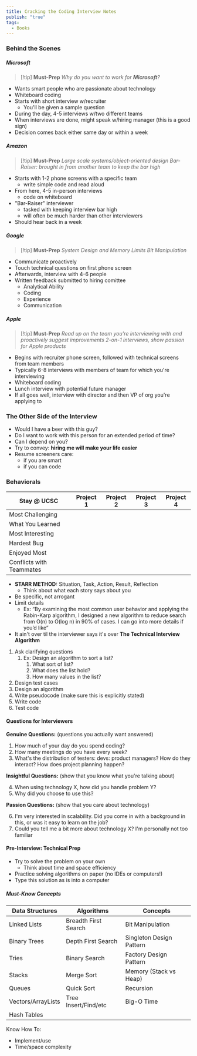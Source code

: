 ```yaml
---
title: Cracking the Coding Interview Notes
publish: "true"
tags:
  - Books
---
```

### Behind the Scenes
##### Microsoft
> [!tip] **Must-Prep**
> *Why do you want to work for **Microsoft**?*
- Wants smart people who are passionate about technology
- Whiteboard coding
- Starts with short interview w/recruiter 
	- You'll be given a sample question
- During the day, 4-5 interviews w/two different teams
- When interviews are done, might speak w/hiring manager (this is a good sign)
- Decision comes back either same day or within a week

##### Amazon
> [!tip] **Must-Prep**
> *Large scale systems/object-oriented design*
> *Bar-Raiser: brought in from another team to keep the bar high*
- Starts with 1-2 phone screens with a specific team
	- write simple code and read aloud
- From here, 4-5 in-person interviews
	- code on whiteboard
- "Bar-Raiser" interviewer
	- tasked with keeping interview bar high
	- will often be much harder than other interviewers
- Should hear back in a week

##### Google
> [!tip] **Must-Prep**
> *System Design and Memory Limits*
> *Bit Manipulation*
- Communicate proactively
- Touch technical questions on first phone screen
- Afterwards, interview with 4-6 people
- Written feedback submitted to hiring comittee
	- Analytical Ability
	- Coding
	- Experience
	- Communication
##### Apple
> [!tip] **Must-Prep**
> *Read up on the team you're interviewing with and proactively suggest improvements*
> *2-on-1 interviews, show passion for Apple products*
- Begins with recruiter phone screen, followed with technical screens from team members
- Typically 6-8 interviews with members of team for which you're interviewing
- Whiteboard coding
- Lunch interview with potential future manager
- If all goes well, interview with director and then VP of org you're applying to
### The Other Side of the Interview
- Would I have a beer with this guy?
- Do I want to work with this person for an extended period of time?
- Can I depend on you?
- Try to convey: **hiring me will make your life easier**
- Resume screeners care:
	- if you are smart
	- if you can code
### Behaviorals
| Stay @ UCSC              | Project 1 | Project 2 | Project 3 | Project 4 |
| ------------------------ | --------- | --------- | --------- | --------- |
| Most Challenging         |           |           |           |           |
| What You Learned         |           |           |           |           |
| Most Interesting         |           |           |           |           |
| Hardest Bug              |           |           |           |           |
| Enjoyed Most             |           |           |           |           |
| Conflicts with Teammates |           |           |           |           |
- **STARR METHOD:** Situation, Task, Action, Result, Reflection
	- Think about what each story says about you
- Be specific, not arrogant
- Limit details
	- Ex: “By examining the most common user behavior and applying the Rabin-Karp algorithm, I designed a new algorithm to reduce search from O(n) to O(log n) in 90% of cases. I can go into more details if you’d like”
- It ain't over til the interviewer says it's over
**The Technical Interview Algorithm**
1. Ask clarifying questions
	1. Ex: Design an algorithm to sort a list?
		1. What sort of list?
		2. What does the list hold? 
		3. How many values in the list?
2. Design test cases
3. Design an algorithm
4. Write pseudocode (make sure this is explicitly stated)
5. Write code
6. Test code
#### Questions for Interviewers
**Genuine Questions:** (questions you actually want answered)
1. How much of your day do you spend coding?
2. How many meetings do you have every week?
3. What's the distribution of testers: devs: product managers? How do they interact? How does project planning happen?

**Insightful Questions:** (show that you know what you're talking about)

4. When using technology X, how did you handle problem Y?
5. Why did you choose to use this?

**Passion Questions:** (show that you care about technology)

6. I'm very interested in scalability. Did you come in with a background in this, or was it easy to learn on the job?
7. Could you tell me a bit more about technology X? I'm personally not too familiar

#### Pre-Interview: Technical Prep
- Try to solve the problem on your own
	- Think about time and space efficiency
- Practice solving algorithms on paper (no IDEs or computers!)
- Type this solution as is into a computer

##### Must-Know Concepts
| Data Structures    | Algorithms           | Concepts                 |
| ------------------ | -------------------- | ------------------------ |
| Linked Lists       | Breadth First Search | Bit Manipulation         |
| Binary Trees       | Depth First Search   | Singleton Design Pattern |
| Tries              | Binary Search        | Factory Design Pattern   |
| Stacks             | Merge Sort           | Memory (Stack vs Heap)   |
| Queues             | Quick Sort           | Recursion                |
| Vectors/ArrayLists | Tree Insert/Find/etc | Big-O Time               |
| Hash Tables        |                      |                          |
Know How To:
- Implement/use
- Time/space complexity